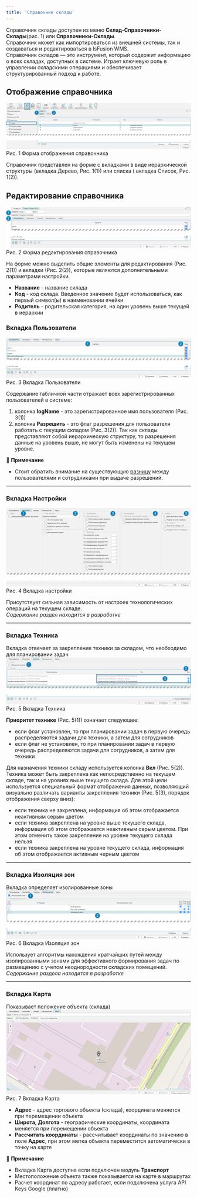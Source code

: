 ```yaml
---
title: 'Справочник склады'
---
```


Справочник склады доступен из меню **Склад-Справочники-Склады**(рис. 1) или **Справочники-Склады**.<br/>
Справочник может как импортироваться из внешней системы, так и создаваться и редактироваться в lsFusion WMS.<br/>
Справочник складов — это инструмент, который содержит информацию о всех складах, доступных в системе. Играет ключевую
роль в управлении складскими операциями и обеспечивает структурированный подход к работе.

## Отображение справочника

![](img/stocks1.png)<br/>
Рис. 1 Форма отображения справочника

Справочник представлен на форме с вкладками в виде иерархической структуры (вкладка Дерево, Рис. 1(1)) или списка (
вкладка Список, Рис. 1(2)).<br/>

## Редактирование справочника

![](img/stocks2.png)<br/>
Рис. 2 Форма редактирования справочника

На форме можно выделить общие элементы для редактирования (Рис. 2(1)) и вкладки (Рис. 2(2)), которые являются
дополнительными параметрами настройки.

- **Название** - название склада
- **Код** - код склада. Введенное значение будет использоваться, как первый символ(ы) в наименовании ячейки
- **Родитель** - родительская категория, на один уровень выше текущей в иерархии

### Вкладка Пользователи

![](img/stocks3.png)<br/>
Рис. 3 Вкладка Пользователи

Содержание табличной части отражает всех зарегистрированных пользователей в системе:

1. колонка **logName** - это зарегистрированное имя пользователя (Рис. 3(1))
2. колонка **Разрешить** - это флаг разрешения для пользователя работать с текущим складом (Рис. 3(2)). Так как склады
   представляют собой иерархическую структуру, то разрешения данные на уровень выше, не могут быть изменены на текущем
   уровне.

💬 **Примечание**
- Стоит обратить внимание на существующую [разницу](../intro/terminology.md#люди) между пользователями и сотрудниками
  при выдаче разрешений.
***

### Вкладка Настройки

![](img/stocks4.png)<br/>
Рис. 4 Вкладка настройки

Присутствует сильная зависимость от настроек технологических операций на текущем складе.<br/>
_Содержание раздел находится в разработке_<br/>

[//]: # (todo - требует более детального уточнения, нужны будут потом ссылки на технологические операции Сотрудники_Склады.mp4, 0:50:32)
***

### Вкладка Техника
Вкладка отвечает за закрепление техники за складом, что необходимо для планировании задач
![](img/stocks5.png)<br/>
Рис. 5 Вкладка Техника

**Приоритет технике** (Рис. 5(1)) означает следующее: 

- если флаг установлен, то при планировании задач в первую очередь распределяются задачи для техники, а затем для
  сотрудников
- если флаг не установлен, то при планировании задач в первую очередь распределяются задачи для сотрудников, а затем для
  техники

Для назначения техники складу используется колонка **Вкл** (Рис. 5(2)). Техника может быть закреплена как
непосредственно на текущем складе, так и на уровнях выше текущего склада. Для этой цели используется специальный формат
отображения данных, позволяющий визуально различать варианты закрепления техники (Рис. 5(3), порядок отображения сверху
вниз):
- если техника не закреплена, информация об этом отображается неактивным серым цветом 
- если техника закреплена на уровне выше текущего склада, информация об этом отображается неактивным серым цветом. При
  этом отменить такое закрепление на уровне текущего склада нельзя
- если техника закреплена на уровне текущего склада, информация об этом отображается активным черным цветом
***

### Вкладка Изоляция зон
Вкладка определяет изолированные зоны
![](img/stocks6.png)<br/>
Рис. 6 Вкладка Изоляция зон

Использует алгоритмы нахождения кратчайших путей между изолированными зонами для эффективного формирования задач по
размещению с учетом неоднородности складских помещений.<br/>
_Содержание раздела находится в разработке_

[//]: # (todo - раздел требует доработки)
***

### Вкладка Карта
Показывает положение объекта (склада)
![](img/stocks7.png)<br/>
Рис. 7 Вкладка Карта

- **Адрес** - адрес торгового объекта (склада), координата меняется при перемещении объекта
- **Широта, Долгота** - географические координаты, координата меняется при перемещении объекта
- **Рассчитать координаты** - рассчитывает координаты по значению в поле **Адрес**, при этом метка объекта переместится
  автоматически в точку на карте  

💬 **Примечание**
- Вкладка Карта доступна если подключен модуль **Транспорт**
- Местоположение объекта также показывается на карте в маршрутах
- Расчет координат по адресу работает, если подключена услуга API Keys Google (платно)











